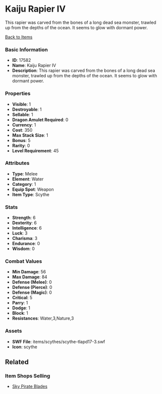 # Kaiju Rapier IV

This rapier was carved from the bones of a long dead sea monster, trawled up from the depths of the ocean. It seems to glow with dormant power.

[Back to Items](../items.md)

### Basic Information

- **ID**: 17582
- **Name**: Kaiju Rapier IV
- **Description**: This rapier was carved from the bones of a long dead sea monster, trawled up from the depths of the ocean. It seems to glow with dormant power.

### Properties

- **Visible**: 1
- **Destroyable**: 1
- **Sellable**: 1
- **Dragon Amulet Required**: 0
- **Currency**: 1
- **Cost**: 350
- **Max Stack Size**: 1
- **Bonus**: 5
- **Rarity**: 0
- **Level Requirement**: 45

### Attributes

- **Type**: Melee
- **Element**: Water
- **Category**: 1
- **Equip Spot**: Weapon
- **Item Type**: Scythe

### Stats

- **Strength**: 6
- **Dexterity**: 6
- **Intelligence**: 6
- **Luck**: 3
- **Charisma**: 3
- **Endurance**: 0
- **Wisdom**: 0

### Combat Values

- **Min Damage**: 56
- **Max Damage**: 84
- **Defense (Melee)**: 0
- **Defense (Pierce)**: 0
- **Defense (Magic)**: 0
- **Critical**: 5
- **Parry**: 1
- **Dodge**: 1
- **Block**: 1
- **Resistances**: Water,3,Nature,3

### Assets

- **SWF File**: items/scythes/scythe-tlapd17-3.swf
- **Icon**: scythe

## Related

### Item Shops Selling

- [Sky Pirate Blades](../item-shops/570-sky-pirate-blades.md)

